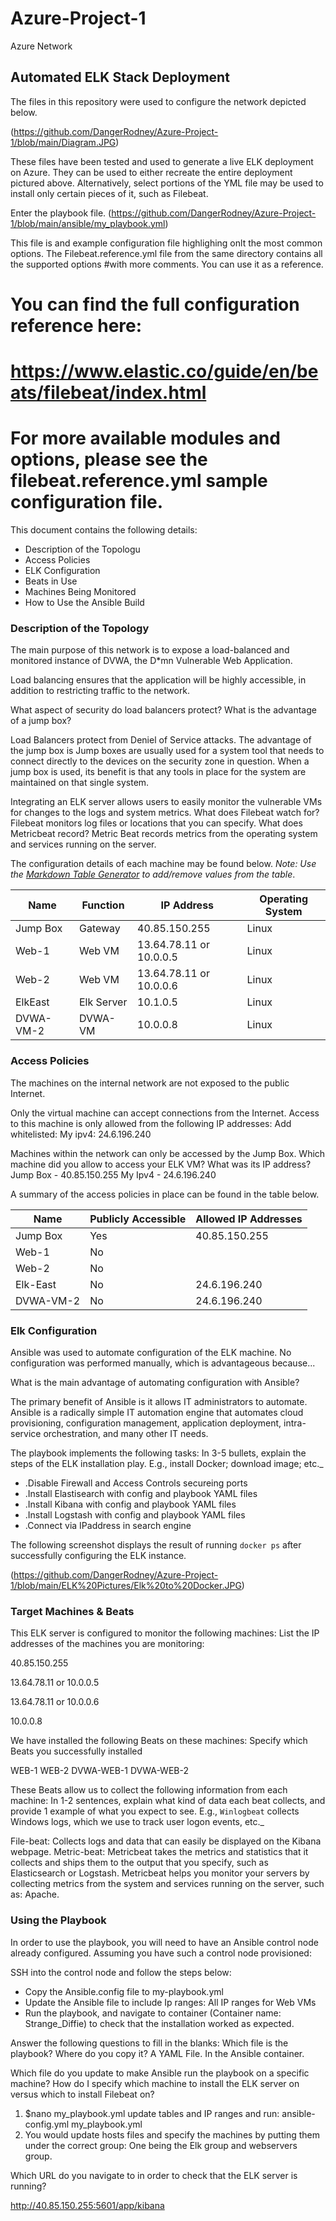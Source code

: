 # Azure-Project-1
Azure Network
## Automated ELK Stack Deployment

The files in this repository were used to configure the network depicted below.

(https://github.com/DangerRodney/Azure-Project-1/blob/main/Diagram.JPG)

These files have been tested and used to generate a live ELK deployment on Azure. They can be used to either recreate the entire deployment pictured above. Alternatively, select portions of the YML file may be used to install only certain pieces of it, such as Filebeat.

Enter the playbook file.
(https://github.com/DangerRodney/Azure-Project-1/blob/main/ansible/my_playbook.yml)


This file is and example configuration file highlighing onlt the most common options. The Filebeat.reference.yml file from the same directory 
contains all the supported options #with more comments. You can use it as a reference.
# You can find the full configuration reference here:
# https://www.elastic.co/guide/en/beats/filebeat/index.html

# For more available modules and options, please see the filebeat.reference.yml sample configuration file.


This document contains the following details:
- Description of the Topologu
- Access Policies
- ELK Configuration
- Beats in Use
- Machines Being Monitored
- How to Use the Ansible Build


### Description of the Topology

The main purpose of this network is to expose a load-balanced and monitored instance of DVWA, the D*mn Vulnerable Web Application.

Load balancing ensures that the application will be highly accessible, in addition to restricting traffic to the network.

What aspect of security do load balancers protect? What is the advantage of a jump box?

Load Balancers protect from Deniel of Service attacks. The advantage of the jump box is Jump boxes are usually used for a system tool that needs to connect directly to the devices on the security zone in question.
When a jump box is used, its benefit is that any tools in place for the system are maintained on that single system. 

Integrating an ELK server allows users to easily monitor the vulnerable VMs for changes to the logs and system metrics.
What does Filebeat watch for? Filebeat monitors log files or locations that you can specify. 
What does Metricbeat record? Metric Beat records metrics from the operating system and services running on the server.

The configuration details of each machine may be found below.
_Note: Use the [Markdown Table Generator](http://www.tablesgenerator.com/markdown_tables) to add/remove values from the table_.

| Name     | Function | IP Address   | Operating System |
|----------|----------|------------  |------------------|
| Jump Box |Gateway|40.85.150.255   |Linux              |
| Web-1    |Web VM |13.64.78.11 or 10.0.0.5|Linux       |
| Web-2    |Web VM |13.64.78.11 or 10.0.0.6|Linux       |
| ElkEast  |Elk Server|10.1.0.5     |Linux              |
| DVWA-VM-2|DVWA-VM|10.0.0.8        |Linux              |
 
### Access Policies

The machines on the internal network are not exposed to the public Internet. 

Only the virtual machine can accept connections from the Internet. Access to this machine is only allowed from the following IP addresses:
 Add whitelisted:
 My ipv4: 24.6.196.240

Machines within the network can only be accessed by the Jump Box.
Which machine did you allow to access your ELK VM? What was its IP address?
Jump Box - 40.85.150.255
My Ipv4 - 24.6.196.240

A summary of the access policies in place can be found in the table below.

| Name     | Publicly Accessible | Allowed IP Addresses |
|----------|---------------------|----------------------|
| Jump Box | Yes                 | 40.85.150.255        |
| Web-1    | No                  |                      |
| Web-2    | No                  |                      |
| Elk-East | No                  | 24.6.196.240         |
| DVWA-VM-2| No                  | 24.6.196.240         |

### Elk Configuration

Ansible was used to automate configuration of the ELK machine. No configuration was performed manually, which is advantageous because...

What is the main advantage of automating configuration with Ansible?

The primary benefit of Ansible is it allows IT administrators to automate.
Ansible is a radically simple IT automation engine that automates cloud provisioning, configuration management, application deployment, intra-service orchestration, and many other IT needs.

The playbook implements the following tasks:
In 3-5 bullets, explain the steps of the ELK installation play. E.g., install Docker; download image; etc._
- .Disable Firewall and Access Controls secureing ports
- .Install Elastisearch with config and playbook YAML files
- .Install Kibana with config and playbook YAML files
- .Install Logstash with config and playbook YAML files
- .Connect via IPaddress in search engine 

The following screenshot displays the result of running `docker ps` after successfully configuring the ELK instance.

(https://github.com/DangerRodney/Azure-Project-1/blob/main/ELK%20Pictures/Elk%20to%20Docker.JPG)

### Target Machines & Beats
This ELK server is configured to monitor the following machines:
List the IP addresses of the machines you are monitoring:

40.85.150.255 

13.64.78.11 or 10.0.0.5

13.64.78.11 or 10.0.0.6

10.0.0.8

We have installed the following Beats on these machines:
Specify which Beats you successfully installed

WEB-1
WEB-2
DVWA-WEB-1
DVWA-WEB-2

These Beats allow us to collect the following information from each machine:
In 1-2 sentences, explain what kind of data each beat collects, and provide 1 example of what you expect to see. E.g., `Winlogbeat` collects Windows logs, which we use to track user logon events, etc._

File-beat: Collects logs and data that can easily be displayed on the Kibana webpage.
Metric-beat: Metricbeat takes the metrics and statistics that it collects and ships them to the output that you specify, such as Elasticsearch or Logstash. 
Metricbeat helps you monitor your servers by collecting metrics from the system and services running on the server, such as: Apache.

### Using the Playbook
In order to use the playbook, you will need to have an Ansible control node already configured. Assuming you have such a control node provisioned: 

SSH into the control node and follow the steps below:
- Copy the Ansible.config file to my-playbook.yml 
- Update the Ansible file to include Ip ranges: All IP ranges for Web VMs
- Run the playbook, and navigate to container (Container name: Strange_Diffie) to check that the installation worked as expected.

Answer the following questions to fill in the blanks:
Which file is the playbook? Where do you copy it? 
A YAML File. In the Ansible container.

Which file do you update to make Ansible run the playbook on a specific machine? How do I specify which machine to install the ELK server on versus which to install Filebeat on?
1. $nano my_playbook.yml update tables and IP ranges and run: ansible-config.yml my_playbook.yml
2. You would update hosts files and specify the machines by putting them under the correct group: One being the Elk group and webservers group. 

Which URL do you navigate to in order to check that the ELK server is running?

http://40.85.150.255:5601/app/kibana

